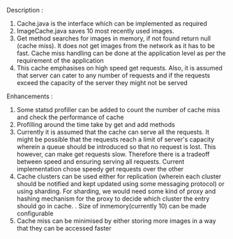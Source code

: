 Description :
1. Cache.java is the interface which can be implemented as required
2. ImageCache.java saves 10 most recently used images.
3. Get method searches for images in memory, if not found return null (cache miss). It does  not get images from the network as it has to be fast. Cache miss handling can be done at the application level as per the requirement of the application
4. This cache emphasises on high speed get requests. Also, it is assumed that server can cater to any number of requests and if the requests exceed the capacity of the server they might not be served


Enhancements :
1. Some statsd profiller can be added to count the number of cache miss and check the performance of cache
2. Profilling around the time take by get and add methods
3. Currently it is assumed that the cache can serve all the requests. It might be possible that the requests reach a limit of server's capacity wherein a queue should be introduced so that no request is lost. This however, can make get requests slow. Therefore there is a tradeoff between speed and ensuring serving all requests. Current implementation chose speedy get requests over the other
4. Cache clusters can be used either for replication (wherein each cluster should be notified and kept updated using some messaging protocol) or using sharding. For sharding, we would need some kind of proxy and hashing mechanism for the proxy to decide which cluster the entry should go in cache.
. Size of inmemory(currently 10) can be made configurable
4. Cache miss can be minimised by either storing more images in a way that they can be accessed faster
